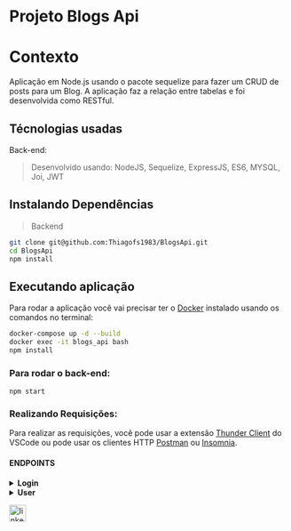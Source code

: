 # Projeto Blogs Api

# Contexto
 Aplicação em Node.js usando o pacote sequelize para fazer um CRUD de posts para um Blog. A aplicação faz a relação entre tabelas e foi desenvolvida como RESTful. 

## Técnologias usadas

Back-end:
> Desenvolvido usando: NodeJS, Sequelize, ExpressJS, ES6, MYSQL, Joi, JWT


## Instalando Dependências

> Backend
```bash
git clone git@github.com:Thiagofs1983/BlogsApi.git
cd BlogsApi 
npm install
``` 

## Executando aplicação

Para rodar a aplicação você vai precisar ter o [Docker](https://docs.docker.com/engine/install/ubuntu/) instalado usando os comandos no terminal:
```bash
docker-compose up -d --build
docker exec -it blogs_api bash
npm install
```

### Para rodar o back-end:

```
npm start
```

### Realizando Requisições:

Para realizar as requisições, você pode usar a extensão [Thunder Client](https://www.thunderclient.com/) do VSCode ou pode usar os clientes HTTP [Postman](https://www.postman.com/) ou [Insomnia](https://insomnia.rest/).

#### ENDPOINTS

<details>
  <summary><strong> Login </strong></summary></br>
  
  - Para realizar o login utilize o método e URL abaixo:

| Método | Funcionalidade | URL |
|---|---|---|
| `POST` | Realiza o login do usuário | http://localhost:3000/login |

  Utilize também o seguinte json na aba `Body` da requisição:
  ```
  {
   "email": "lewishamilton@gmail.com",
   "password": "123456"
}
```
Caso haja sucesso, a requisição irá retornar um TOKEN, que será usado para fazer as requisições seguintes. Na aba `Headers` insira a chave `Authorization` e o valor do token que foi gerado ao fazer o login.

</details>

<details>
  <summary><strong> User </strong></summary></br>
  
  - Abaixo os seguintes endpoints para `User`:

| Método | Funcionalidade | URL |
|---|---|---|
| `POST` | Adiciona um novo usuario a tabela no banco de dados | http://localhost:3000/user |

Para inserir um novo usuário, insira também na aba `Body` o seguinte json:
```
{
  "displayName": "Brett Wiltshire",
  "email": "brett@email.com",
  "password": "123456",
  "image": "http://4.bp.blogspot.com/_YA50adQ-7vQ/S1gfR_6ufpI/AAAAAAAAAAk/1ErJGgRWZDg/S45/brett.png"
}
```
*Obs.: É necessário que haja um TOKEN válido na chave `Authorization` da aba `Headers` e que os valores das chaves `displayName`, `email`, `password` e `image` sejam válidos. Caso contrário, a requisição retornará um erro indicativo.*

| Método | Funcionalidade | URL |
|---|---|---|
| `GET` | Exibe todos usuários do banco de dados | http://localhost:3000/user |
| `GET` | Exibe o usuário correspondente ao id passado na URL | http://localhost:3000/user/1 |

*Obs.: É necessário que haja um TOKEN válido na chave `Authorization` da aba `Headers` e que o id do usuário seja válido. Caso contrário, a requisição retornará um erro indicativo.*

| Método | Funcionalidade | URL |
|---|---|---|
| `DELETE` | Apaga o usuário logado do banco de dados | http://localhost:3000/user/me |

*Obs.: É necessário que haja um TOKEN válido na chave `Authorization` da aba `Headers`*

</details>

[<img src="https://img.shields.io/badge/LinkedIn-0077B5?style=for-the-badge&logo=linkedin&logoColor=white" alt="linkedin" height='30'>](https://www.linkedin.com/in/fsthiago/)
